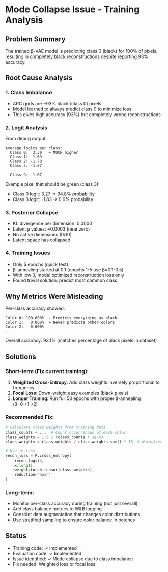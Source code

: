 # Mode Collapse Issue - Training Analysis

## Problem Summary

The trained β-VAE model is predicting class 0 (black) for 100% of pixels, resulting in completely black reconstructions despite reporting 93% accuracy.

## Root Cause Analysis

### 1. Class Imbalance
- ARC grids are ~93% black (class 0) pixels
- Model learned to always predict class 0 to minimize loss
- This gives high accuracy (93%) but completely wrong reconstructions

### 2. Logit Analysis
From debug output:
```
Average logits per class:
  Class 0:  3.30   ← MUCH higher
  Class 1: -1.69
  Class 2: -1.70
  Class 3: -1.67
  ...
  Class 9: -1.67
```

Example pixel that should be green (class 3):
- Class 0 logit:  3.27 → 94.8% probability
- Class 3 logit: -1.83 →  0.6% probability

### 3. Posterior Collapse
- KL divergence per dimension: 0.0000
- Latent μ values: ~0.0003 (near zero)
- No active dimensions (0/10)
- Latent space has collapsed

### 4. Training Issues
- Only 5 epochs (quick test)
- β-annealing started at 0.1 (epochs 1-5 use β=0.1-0.5)
- With low β, model optimized reconstruction loss only
- Found trivial solution: predict most common class

## Why Metrics Were Misleading

Per-class accuracy showed:
```
Color 0: 100.000%  ← Predicts everything as black
Color 1:   0.000%  ← Never predicts other colors
Color 2:   0.000%
...
```

Overall accuracy: 93.1% (matches percentage of black pixels in dataset)

## Solutions

### Short-term (Fix current training):
1. **Weighted Cross-Entropy**: Add class weights inversely proportional to frequency
2. **Focal Loss**: Down-weight easy examples (black pixels)
3. **Longer Training**: Run full 50 epochs with proper β-annealing (β=0→1→2)

### Recommended Fix:
```python
# Calculate class weights from training data
class_counts = ...  # Count occurrences of each color
class_weights = 1.0 / (class_counts + 1e-6)
class_weights = class_weights / class_weights.sum() * 10  # Normalize

# Use in loss
recon_loss = F.cross_entropy(
    recon_logits,
    x.long(),
    weight=torch.tensor(class_weights),
    reduction='mean'
)
```

### Long-term:
- Monitor per-class accuracy during training (not just overall)
- Add class balance metrics to W&B logging
- Consider data augmentation that changes color distributions
- Use stratified sampling to ensure color balance in batches

## Status

- Training code: ✓ Implemented
- Evaluation code: ✓ Implemented
- Issue identified: ✓ Mode collapse due to class imbalance
- Fix needed: Weighted loss or focal loss
